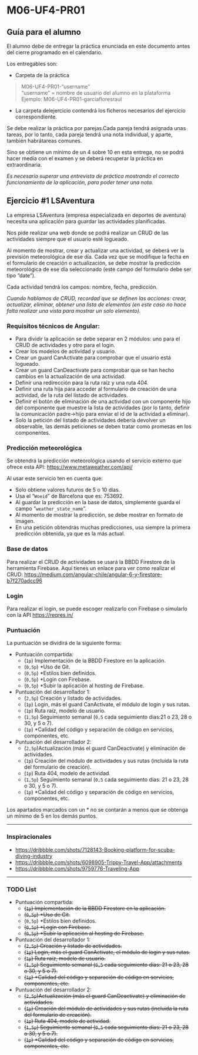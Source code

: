 # M06-UF4-PR01
## Guía para el alumno

El alumno debe de entregar la práctica enunciada en este documento antes del cierre programado en el calendario.

Los entregables son:

- Carpeta de la práctica
> M06-UF4-PR01-“username”<br/>
> “username” = nombre de usuario del alumno en la plataforma<br/>
> Ejemplo: M06-UF4-PR01-garciafloresraul<br/>

- La carpeta delejercicio contendrá los ficheros necesarios del ejercicio correspondiente.

Se debe realizar la práctica por parejas.Cada pareja tendrá asignada unas tareas, por lo tanto, cada pareja tendrá una nota individual, y aparte, también habrátareas comunes.

Sino se obtiene un mínimo de un 4 sobre 10 en esta entrega, no se podrá hacer media con el examen y se deberá recuperar la práctica en extraordinaria.

_Es necesario superar una entrevista de práctica mostrando el correcto funcionamiento de la aplicación, para poder tener una nota._

## Ejercicio #1 LSAventura

La empresa LSAventura (empresa especializada en deportes de aventura) necesita una aplicación para guardar las actividades planificadas.

Nos pide realizar una web donde se podrá realizar un CRUD de las actividades siempre que el usuario esté logueado.

Al momento de mostrar, crear y actualizar una actividad, se deberá ver la previsión meteorológica de ese día. Cada vez que se modifique la fecha en el formulario de creación o actualización, se debe mostrar la predicción meteorológica de ese día seleccionado (este campo del formulario debe ser tipo “date”).

Cada actividad tendrá los campos: nombre, fecha, predicción.

_Cuando hablamos de CRUD, recordad que se definen las acciones: crear, actualizar, eliminar, obtener una lista de elementos (en este caso no hace falta realizar una vista para mostrar un solo elemento)._

### Requisitos técnicos de Angular:
- Para dividir la aplicación se debe separar en 2 módulos: uno para el CRUD de actividades y otro para el login.
- Crear los modelos de actividad y usuario.
- Crear un guard CanActivate para comprobar que el usuario está logueado.
- Crear un guard CanDeactivate para comprobar que se han hecho cambios en la actualización de una actividad.
- Definir una redirección para la ruta raíz y una ruta 404.
- Definir una ruta hija para acceder al formulario de creación de una actividad, de la ruta del listado de actividades.
- Definir el botón de eliminación de una actividad con un componente hijo del componente que muestre la lista de actividades (por lo tanto, definir la comunicación padre->hijo para enviar el id de la actividad a eliminar).
- Solo la petición del listado de actividades debería devolver un observable, las demás peticiones se deben tratar como promesas en los componentes.

### Predicción meteorológica
Se obtendrá la predicción meteorológica usando el servicio externo que ofrece esta API: https://www.metaweather.com/api/

Al usar este servicio ten en cuenta que:

- Solo obtiene valores futuros de 5 o 10 días.
- Usa el “``Woeid``” de Barcelona que es: 753692.
- Al guardar la predicción en la base de datos, simplemente guarda el campo “``weather_state_name``”.
- Al momento de mostrar la predicción, se debe mostrar en formato de imagen.
- En una petición obtendrás muchas predicciones, usa siempre la primera predicción obtenida, ya que es la más actual.

### Base de datos
Para realizar el CRUD de actividades se usará la BBDD Firestore de la herramienta Firebase. Aquí tienes un enlace para ver como realizar el CRUD: https://medium.com/angular-chile/angular-6-y-firestore-b7f270adcc96

### Login
Para realizar el login, se puede escoger realizarlo con Firebase o simularlo con la API https://reqres.in/

### Puntuación
La puntuación se dividirá de la siguiente forma:

- Puntuación compartida:
  - (``1p``) Implementación de la BBDD Firestore en la aplicación.
  - (``0,5p``) \*Uso de Git.
  - (``0,5p``) \*Estilos bien definidos.
  - (``0,5p``) \*Login con Firebase.
  - (``0,5p``) \*Subir la aplicación al hosting de Firebase.
- Puntuación del desarrollador 1:
  - (``2,5p``) Creación y listado de actividades.
  - (``1p``) Login, más el guard CanActivate, el módulo de login y sus rutas.
  - (``1p``) Ruta raíz, modelo de usuario.
  - (``1,5p``) Seguimiento semanal (``0,5`` cada seguimiento días:21 o 23, 28 o 30, y 5 o 7).
  - (``1p``) \*Calidad del código y separación de código en servicios, componentes, etc.
- Puntuación del desarrollador 2:
  - (``2,5p``)Actualización (más el guard CanDeactivate) y eliminación de actividades.
  - (``1p``) Creación del módulo de actividades y sus rutas (incluida la ruta del formulario de creación).
  - (``1p``) Ruta 404, modelo de actividad.
  - (``1,5p``) Seguimiento semanal (``0,5`` cada seguimiento días: 21 o 23, 28 o 30, y 5 o 7).
  - (``1p``) \*Calidad del código y separación de código en servicios, componentes, etc.
  
Los apartados marcados con un \* no se contarán a menos que se obtenga un mínimo de 5 en los demás puntos.

---

### Inspiracionales
- https://dribbble.com/shots/7128143-Booking-platform-for-scuba-diving-industry
- https://dribbble.com/shots/6098905-Trippy-Travel-App/attachments
- https://dribbble.com/shots/9759776-Traveling-App

---

### TODO List

- Puntuación compartida:
  - ~~(``1p``) Implementación de la BBDD Firestore en la aplicación.~~
  - ~~(``0,5p``) \*Uso de Git.~~
  - (``0,5p``) \*Estilos bien definidos.
  - ~~(``0,5p``) \*Login con Firebase.~~
  - ~~(``0,5p``) \*Subir la aplicación al hosting de Firebase.~~
- Puntuación del desarrollador 1:
  - ~~(``2,5p``) Creación y listado de actividades.~~
  - ~~(``1p``) Login, más el guard CanActivate, el módulo de login y sus rutas.~~
  - ~~(``1p``) Ruta raíz, modelo de usuario.~~
  - ~~(``1,5p``) Seguimiento semanal (``0,5`` cada seguimiento días: 21 o 23, 28 o 30, y 5 o 7).~~
  - ~~(``1p``) \*Calidad del código y separación de código en servicios, componentes, etc.~~
- Puntuación del desarrollador 2:
  - ~~(``2,5p``)Actualización (más el guard CanDeactivate) y eliminación de actividades.~~
  - ~~(``1p``) Creación del módulo de actividades y sus rutas (incluida la ruta del formulario de creación).~~
  - ~~(``1p``) Ruta 404, modelo de actividad.~~
  - ~~(``1,5p``) Seguimiento semanal (``0,5`` cada seguimiento días: 21 o 23, 28 o 30, y 5 o 7).~~
  - ~~(``1p``) \*Calidad del código y separación de código en servicios, componentes, etc.~~